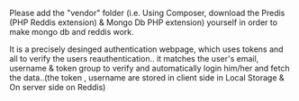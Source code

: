 Please add the "vendor" folder (i.e. Using Composer, download the Predis (PHP Reddis extension) & Mongo Db PHP extension) yourself in order to make mongo db and reddis work.

It is a precisely desinged authentication webpage, which uses tokens and all to verify the users reauthentication.. it matches the user's email, username & token group to verify and automatically login him/her and fetch the data..(the token , username are stored in client side in Local Storage & On server side on Reddis)
